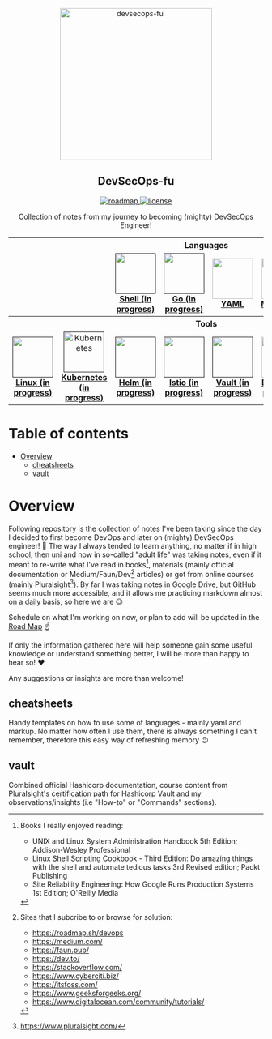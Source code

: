 <p align="center">
  <img src="https://github.com/mpiotrak/DevSecOps-fu/blob/main/_screenshots/devsecops.png" align="center" width="300px" alt="devsecops-fu">
  <h2 align="center">DevSecOps-fu</h2>
</p>

<p align="center">
  <a href="https://github.com/mpiotrak/DevSecOps-fu/projects/1">
    <img src="https://img.shields.io/badge/ROAD-MAP-blue" alt="roadmap">
  </a>
  <a href="https://github.com/mpiotrak/DevSecOps-fu//blob/main/LICENSE">
    <img src="https://img.shields.io/github/license/mpiotrak/DevSecOps-fu" alt="license">
  </a>
</p>

<p align="center">Collection of notes from my journey to becoming (mighty) DevSecOps Engineer!</p>

<p align="center">
<table>
  <tbody>
    <tr>
      <th colspan="8">Languages</th>
    </tr>
    <tr>
      <td></td>
      <td></td>
      <td align="center" width="12%"><a href=""><img src="https://www.vectorlogo.zone/logos/gnu_bash/gnu_bash-icon.svg" width="80px;"><br /><b>Shell (in progress)</b></a></td>
      <td align="center" width="12%"><a href=""><img src="https://www.vectorlogo.zone/logos/golang/golang-icon.svg" width="80px;" height="80px;"><br /><b>Go (in progress)</b></a></td>
      <td align="center" width="12%"><a href="cheatsheets/yaml-cheatsheet.yaml"><img src="https://www.vectorlogo.zone/logos/yaml/yaml-icon.svg" width="80px;" height="80px;"><br /><b>YAML</b></a></td>
      <td align="center" width="12%"><a href="cheatsheets/markdown-cheatsheet.md"><img src="https://www.vectorlogo.zone/logos/markdown-here/markdown-here-icon.svg" width="80px;" height="80px;"><br /><b>Markdown</b></a></td>
      <td></td>
      <td></td>
    </tr>
    <tr>
      <th colspan="8">Tools</th>
    </tr>
    <tr>
      <td align="center" width="13%"><a href=""><img src="https://www.vectorlogo.zone/logos/linux/linux-icon.svg" width="80px;" height="80px;"><br /><b>Linux (in progress)</b></a></td>
      <td align="center" width="13%"><a href=""><img src="https://www.vectorlogo.zone/logos/kubernetes/kubernetes-icon.svg" alt="Kubernetes" width="80px;" height="80px;"><br /><b>Kubernetes (in progress)</b></a></td>
      <td align="center" width="12%"><a href=""><img src="https://www.vectorlogo.zone/logos/helmsh/helmsh-icon.svg" width="80px;" height="80px;"><br /><b>Helm (in progress)</b></a></td>
      <td align="center" width="12%"><a href=""><img src="https://www.vectorlogo.zone/logos/istioio/istioio-icon.svg" width="80px;" height="80px;"><br /><b>Istio (in progress)</b></a></td>
      <td align="center" width="12%"><a href=""><img src="https://www.vectorlogo.zone/logos/vaultproject/vaultproject-icon.svg" width="80px;" height="80px;"><br /><b>Vault (in progress)</b></a></td>
      <td align="center" width="12%"><a href="vault/README.md"><img src="https://www.vectorlogo.zone/logos/docker/docker-icon.svg" width="80px;" height="80px;"><br /><b>Docker (in progress)</b></a></td>
      <td align="center" width="13%"><a href="vault/README.md"><img src="https://www.vectorlogo.zone/logos/terraformio/terraformio-icon.svg" width="80px;" height="80px;"><br /><b>Terraform (in progress)</b></a></td>
      <td align="center" width="13%"><a href="vault/README.md"><img src="https://www.vectorlogo.zone/logos/git-scm/git-scm-icon.svg" width="80px;" height="80px;"><br /><b>Git (in progress)</b></a></td>
    </tr>
  </tbody>
</table>
</p>

<!-- TODO: Center first row of table. Check on h2 background color. -->
<!-- -->

# Table of contents

- [Overview](#paragraph1)
  - [cheatsheets](#paragraph1.1)
  - [vault](#paragraph1.2)


# Overview <a name="paragraph1"> </a>

Following repository is the collection of notes I've been taking since the day I decided to first become DevOps and later on (mighty) DevSecOps engineer! :ninja: The way I always tended to learn anything, no matter if in high school, then uni and now in so-called "adult life" was taking notes, even if it meant to re-write what I've read in books[^1], materials (mainly official documentation or Medium/Faun/Dev[^2] articles) or got from online courses (mainly Pluralsight[^3]). By far I was taking notes in Google Drive, but GitHub seems much more accessible, and it allows me practicing markdown almost on a daily basis, so here we are :wink:

Schedule on what I'm working on now, or plan to add will be updated in the [Road Map](https://github.com/mpiotrak/DevSecOps-fu/projects/1) :point_up:

If only the information gathered here will help someone gain some useful knowledge or understand something better, I will be more than happy to hear so! :heart:

Any suggestions or insights are more than welcome!


## cheatsheets <a name="paragraph1.1"> </a>

Handy templates on how to use some of languages - mainly yaml and markup. No matter how often I use them, there is always something I can't remember, therefore this easy way of refreshing memory :wink:


## vault <a name="paragraph1.2"> </a>

Combined official Hashicorp documentation, course content from Pluralsight's certification path for Hashicorp Vault and my observations/insights (i.e "How-to" or "Commands" sections).


[^1]: Books I really enjoyed reading:
    - UNIX and Linux System Administration Handbook 5th Edition; Addison-Wesley Professional
    - Linux Shell Scripting Cookbook - Third Edition: Do amazing things with the shell and automate tedious tasks 3rd Revised edition; Packt Publishing
    - Site Reliability Engineering: How Google Runs Production Systems 1st Edition; O'Reilly Media
[^2]: Sites that I subcribe to or browse for solution:
    - https://roadmap.sh/devops
    - https://medium.com/
    - https://faun.pub/
    - https://dev.to/
    - https://stackoverflow.com/
    - https://www.cyberciti.biz/
    - https://itsfoss.com/
    - https://www.geeksforgeeks.org/
    - https://www.digitalocean.com/community/tutorials/
[^3]: https://www.pluralsight.com/
